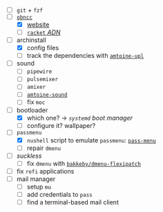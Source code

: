 - [ ] `git` + `fzf`
- [ ] [`obncc`]
    - [x] [website](https://github.com/amtoine/obncc/tree/gh-pages)
    - [ ] [`racket` *ADN*]
- [ ] archinstall
    - [x] config files
    - [ ] track the dependencies with [`amtoine-upl`]
- [ ] sound
    - [ ] `pipewire`
    - [ ] `pulsemixer`
    - [ ] `amixer`
    - [ ] [`amtoine-sound`]
    - [ ] fix `moc`
- [ ] bootloader
    - [x] which one? -> *`systemd` boot manager*
    - [ ] configure it? wallpaper?
- [ ] `passmenu`
    - [x] `nushell` script to emulate `passmenu`: [`pass-menu`]
    - [ ] repair `dmenu`
- [ ] *suckless*
    - [ ] fix `dmenu` with [`bakkeby/dmenu-flexipatch`]
- [ ] fix `rofi` applications
- [ ] mail manager
    - [ ] setup `mu`
    - [ ] add credentials to `pass`
    - [ ] find a terminal-based mail client

[`amtoine-sound`]: https://github.com/amtoine/scripts/blob/main/scripts/amtoine-sound
[`amtoine-upl`]: https://github.com/amtoine/scripts/blob/main/scripts/amtoine-upl
[`pass-menu`]: https://github.com/amtoine/dotfiles/blob/wip/post-install/pacman-dependencies/.config/nushell/scripts/functions.nu#L160
[`bakkeby/dmenu-flexipatch`]: https://github.com/bakkeby/dmenu-flexipatch
[`obncc`]: https://github.com/amtoine/obncc
[`racket` *ADN*]: https://adn.isae-supaero.fr/enrol/index.php?id=790
